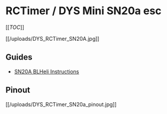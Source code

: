 # RCTimer / DYS Mini SN20a esc

[[_TOC_]]

[[/uploads/DYS_RCTimer_SN20A.jpg]]

## Guides

* [SN20A BLHeli Instructions](http://www.rcgroups.com/forums/showpost.php?p=31286150&postcount=340)

## Pinout

[[/uploads/DYS_RCTimer_SN20a_pinout.jpg]]